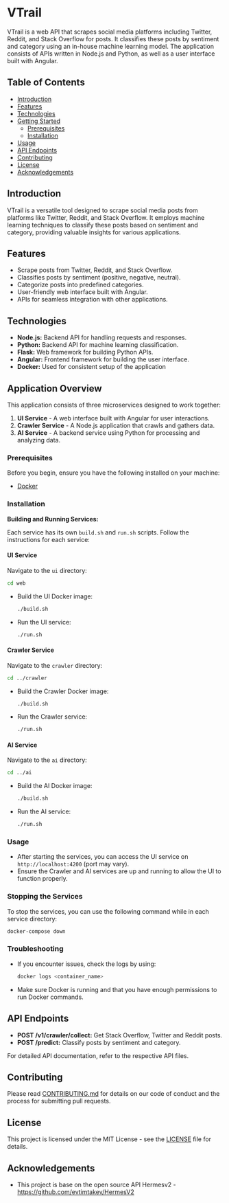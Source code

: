 # VTrail

VTrail is a web API that scrapes social media platforms including Twitter, Reddit, and Stack Overflow for posts. It classifies these posts by sentiment and category using an in-house machine learning model. The application consists of APIs written in Node.js and Python, as well as a user interface built with Angular.

## Table of Contents

- [Introduction](#introduction)
- [Features](#features)
- [Technologies](#technologies)
- [Getting Started](#getting-started)
  - [Prerequisites](#prerequisites)
  - [Installation](#installation)
- [Usage](#usage)
- [API Endpoints](#api-endpoints)
- [Contributing](#contributing)
- [License](#license)
- [Acknowledgements](#acknowledgements)

## Introduction

VTrail is a versatile tool designed to scrape social media posts from platforms like Twitter, Reddit, and Stack Overflow. It employs machine learning techniques to classify these posts based on sentiment and category, providing valuable insights for various applications.

## Features

- Scrape posts from Twitter, Reddit, and Stack Overflow.
- Classifies posts by sentiment (positive, negative, neutral).
- Categorize posts into predefined categories.
- User-friendly web interface built with Angular.
- APIs for seamless integration with other applications.

## Technologies

- **Node.js:** Backend API for handling requests and responses.
- **Python:** Backend API for machine learning classification.
- **Flask:** Web framework for building Python APIs.
- **Angular:** Frontend framework for building the user interface.
- **Docker:** Used for consistent setup of the application

## Application Overview

This application consists of three microservices designed to work together:

1. **UI Service** - A web interface built with Angular for user interactions.
2. **Crawler Service** - A Node.js application that crawls and gathers data.
3. **AI Service** - A backend service using Python for processing and analyzing data.

### Prerequisites

Before you begin, ensure you have the following installed on your machine:
- [Docker](https://www.docker.com/get-started)

### Installation

**Building and Running Services:**

   Each service has its own `build.sh` and `run.sh` scripts. Follow the instructions for each service:

   #### UI Service
   Navigate to the `ui` directory:
   ```bash
   cd web
   ```
   - Build the UI Docker image:
     ```bash
     ./build.sh
     ```
   - Run the UI service:
     ```bash
     ./run.sh
     ```

   #### Crawler Service
   Navigate to the `crawler` directory:
   ```bash
   cd ../crawler
   ```
   - Build the Crawler Docker image:
     ```bash
     ./build.sh
     ```
   - Run the Crawler service:
     ```bash
     ./run.sh
     ```

   #### AI Service
   Navigate to the `ai` directory:
   ```bash
   cd ../ai
   ```
   - Build the AI Docker image:
     ```bash
     ./build.sh
     ```
   - Run the AI service:
     ```bash
     ./run.sh
     ```

### Usage

- After starting the services, you can access the UI service on `http://localhost:4200` (port may vary).
- Ensure the Crawler and AI services are up and running to allow the UI to function properly.

### Stopping the Services

To stop the services, you can use the following command while in each service directory:
```bash
docker-compose down
```

### Troubleshooting

- If you encounter issues, check the logs by using:
  ```bash
  docker logs <container_name>
  ```
- Make sure Docker is running and that you have enough permissions to run Docker commands.

## API Endpoints

- **POST /v1/crawler/collect:** Get Stack Overflow, Twitter and Reddit posts.
- **POST /predict:** Classify posts by sentiment and category.

For detailed API documentation, refer to the respective API files.

## Contributing

Please read [CONTRIBUTING.md](CONTRIBUTING.md) for details on our code of conduct and the process for submitting pull requests.

## License

This project is licensed under the MIT License - see the [LICENSE](LICENSE) file for details.

## Acknowledgements

- This project is base on the open source API Hermesv2 - https://github.com/evtimtakev/HermesV2
